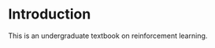 # Introduction

This is an undergraduate textbook on reinforcement learning.

```{tableofcontents}
```

